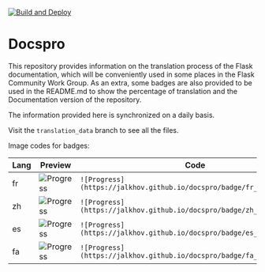 [![Build and Deploy](https://github.com/Jalkhov/docspro/actions/workflows/workflow.yml/badge.svg)](https://github.com/Jalkhov/docspro/actions/workflows/workflow.yml)

# Docspro

This repository provides information on the translation process of the Flask documentation, which will be conveniently used in some places in the Flask Community Work Group. As an extra, some badges are also provided to be used in the README.md to show the percentage of translation and the Documentation version of the repository.

The information provided here is synchronized on a daily basis.

Visit the `translation_data` branch to see all the files.

Image codes for badges:

| Lang | Preview                                                              |                                  Code                                  |
|------|----------------------------------------------------------------------|------------------------------------------------------------------------|
|  fr  | ![Progress](https://jalkhov.github.io/docspro/badge/fr_progress.svg) | `![Progress](https://jalkhov.github.io/docspro/badge/fr_progress.svg)` |
|  zh  | ![Progress](https://jalkhov.github.io/docspro/badge/zh_progress.svg) | `![Progress](https://jalkhov.github.io/docspro/badge/zh_progress.svg)` |
|  es  | ![Progress](https://jalkhov.github.io/docspro/badge/es_progress.svg) | `![Progress](https://jalkhov.github.io/docspro/badge/es_progress.svg)` |
|  fa  | ![Progress](https://jalkhov.github.io/docspro/badge/fa_progress.svg) | `![Progress](https://jalkhov.github.io/docspro/badge/fa_progress.svg)` |
